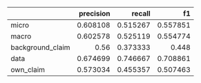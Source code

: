 |                  |   precision |   recall |       f1 |
|:-----------------|------------:|---------:|---------:|
| micro            |    0.608108 | 0.515267 | 0.557851 |
| macro            |    0.602578 | 0.525119 | 0.554774 |
| background_claim |    0.56     | 0.373333 | 0.448    |
| data             |    0.674699 | 0.746667 | 0.708861 |
| own_claim        |    0.573034 | 0.455357 | 0.507463 |
